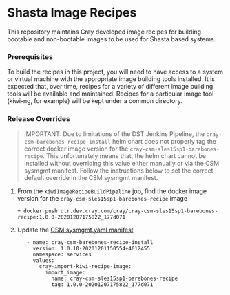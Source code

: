 # Shasta Image Recipes

This repository maintains Cray developed image recipes for building bootable and 
non-bootable images to be used for Shasta based systems.

### Prerequisites

To build the recipes in this project, you will need to have access to a system
or virtual machine with the appropriate image building tools installed. It is
expected that, over time, recipes for a variety of different image building tools
will be available and maintained. Recipes for a particular image tool (kiwi-ng,
for example) will be kept under a common directory.

### Release Overrides

> IMPORTANT: Due to limitations of the DST Jenkins Pipeline, the `cray-csm-barebones-recipe-install` 
helm chart does not properly tag the correct docker image version for the 
`cray-csm-sles15sp1-barebones-recipe`. This unfortunately means that, the helm chart
cannot be installed without overriding this value either manually or via the CSM sysmgmt
manifest. Follow the instructions below to set the correct default override in the CSM 
sysmgmt manifest.

1. From the `kiwiImageRecipeBuildPipeline` job, find the docker image version for the
   `cray-csm-sles15sp1-barebones-recipe` image
   
    ```
    + docker push dtr.dev.cray.com/cray/cray-csm-sles15sp1-barebones-recipe:1.0.0-20201207175822_177d071
   ```
   
2. Update the [CSM sysmgmt.yaml manifest](https://stash.us.cray.com/projects/CSM/repos/csm/browse/manifests/sysmgmt.yaml)

   ```
      - name: cray-csm-barebones-recipe-install
        version: 1.0.10-20201201150554+4012455
        namespace: services
        values:      
          cray-import-kiwi-recipe-image:
            import_image:
              name: cray-csm-sles15sp1-barebones-recipe
              tag: 1.0.0-20201207175822_177d071
   ```